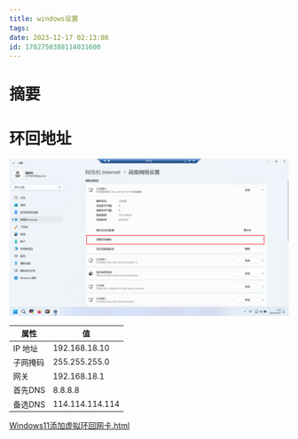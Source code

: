 ```yaml
---
title: windows设置
tags: 
date: 2023-12-17 02:13:08
id: 1702750388114031600
---
```

# 摘要







# 环回地址

![image-20231217024018805](assets/images/image-20231217024018805.png)

| 属性     | 值              |
| -------- | --------------- |
| IP 地址  | 192.168.18.10   |
| 子网掩码 | 255.255.255.0   |
| 网关     | 192.168.18.1    |
| 首先DNS  | 8.8.8.8         |
| 备选DNS  | 114.114.114.114 |







 [Windows11添加虚拟环回网卡.html](assets\references\Windows11添加虚拟环回网卡.html) 
